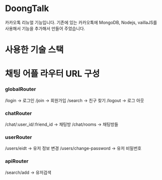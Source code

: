 # DoongTalk
카카오톡 리뉴얼 기능입니다. 기존에 있는 카카오톡에 MongoDB, Nodejs, vaillaJS를 사용해서 기능을 추가해서 만들어 주었습니다. 

# 사용한 기술 스택 

# 채팅 어플 라우터 URL 구성 
### globalRouter
/login -> 로그인 
/join -> 회원가입 
/search -> 친구 찾기 
/logout -> 로그 아웃 
<br>

### chatRouter 
/chat/:user_id/:friend_id -> 채팅방
/chat/rooms -> 채팅방들 
<br>

### userRouter
/users/eidt -> 유저 정보 변경 
/users/change-password -> 유저 비밀번호 

### apiRouter 
/search/add -> 유저검색 